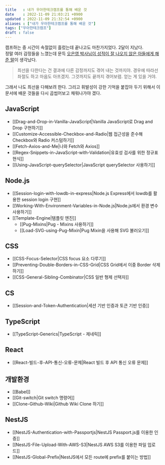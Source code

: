 ```yaml
---
title   : 내가 우아한테크캠프를 통해 배운 것
date    : 2022-11-09 21:03:21 +0900
updated : 2022-11-09 21:32:54 +0900
aliases : ["내가 우아한테크캠프를 통해 배운 것"]
tags: ["우아한테크캠프"]
draft : false
---
```


캠프하는 중 시간이 속절없이 흘렀는데 끝나고도 마찬가지었다. 2달이 지났다.  
정말 여러 감정들을 느꼈는데 문득 [오은영 박사님이 성적이 잘 나오지 않은 아들에게 해준 말](https://v.daum.net/v/caElC7CSCF?from=mtop)이 생각났다. 

> 최선을 다한다는 건 결과에 다른 감정까지도 겪어 내는 것까지야. 경우에 따라선 좌절도 하고 마음도 아프겠지. 그것까지도 끝까지 겪어보렴. 얻는 게 있을 거야.  

그래서 나도 최선을 다해보려 한다. 그리고 휘발성이 강한 기억을 붙잡아 두기 위해서 이 문서에 배운 것들을 다시 곱씹어보고 채워나가야 겠다.

## JavaScript
- [[Drag-and-Drop-in-Vanilla-JavaScript|Vanilla JavaScript로 Drag and Drop 구현하기]]
- [[Customize-Accessible-Checkbox-and-Radio|웹 접근성을 준수해 Checkbox와 Radio 커스텀하기]]
- [[Fetch-Axios-and-Me|나와 Fetch와 Axios]]
- [[Regex-Snippets-in-JavaScript-with-Validation|유효성 검사를 위한 정규표현식]]
- [[Using-JavaScript-querySelector|JavaScript querySelector 사용하기]]


## Node.js
- [[Session-login-with-lowdb-in-express|Node.js Express에서 lowdb를 활용한 session login 구현]]
- [[Working-With-Environment-Variables-in-Node.js|Node.js에서 환경 변수 사용하기]]
- [[Template-Engine|템플릿 엔진]]
	- [[Pug-Mixins|Pug - Mixins 사용하기]]
	- [[Load-SVG-using-Pug-Mixin|Pug Mixin을 사용해 SVG 불러오기]]

## CSS
- [[CSS-Focus-Selector|CSS focus 요소 다루기]]
- [[Preventing-Double-Borders-in-CSS-Grid|CSS Grid에서 이중 Border 삭제하기]]
- [[CSS-General-Sibling-Combinator|CSS 일반 형제 선택자]]

## CS
- [[Session-and-Token-Authentication|세션 기반 인증과 토큰 기반 인증]]

## TypeScript
- [[TypeScript-Generics|TypeScript - 제네릭]]

## React
- [[React-빌드-후-API-통신-오류-문제|React 빌드 후 API 통신 오류 문제]]

## 개발환경
- [[Babel]]
- [[Git-switch|Git switch 명령어]]
- [[Clone-Github-Wiki|Github Wiki Clone 하기]]


## NestJS
- [[NestJS-Authentication-with-Passportjs|NestJS Passport.js를 이용한 인증]]
- [[NestJS-File-Upload-With-AWS-S3|NestJS AWS S3를 이용한 파일 업로드]]
- [[NestJS-Global-Prefix|NestJS에서 모든 route에 prefix를 붙이는 방법]]




